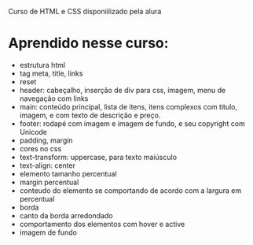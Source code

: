 Curso de HTML e CSS disponiilizado pela alura

# Aprendido nesse curso:
- estrutura html
- tag meta, title, links
- reset
- header: cabeçalho, inserção de div para css, imagem, menu de navegação com links
- main: conteúdo principal, lista de itens, itens complexos com titulo, imagem, e com texto de descrição e preço.
- footer: rodapé com imagem e imagem de fundo, e seu copyright com Unicode
- padding, margin
- cores no css
- text-transform: uppercase, para texto maiúsculo 
- text-align: center
- elemento tamanho percentual
- margin percentual
- conteudo do elemento se comportando de acordo com a largura em percentual
- borda
- canto da borda arredondado
- comportamento dos elementos com hover e active
- imagem de fundo
